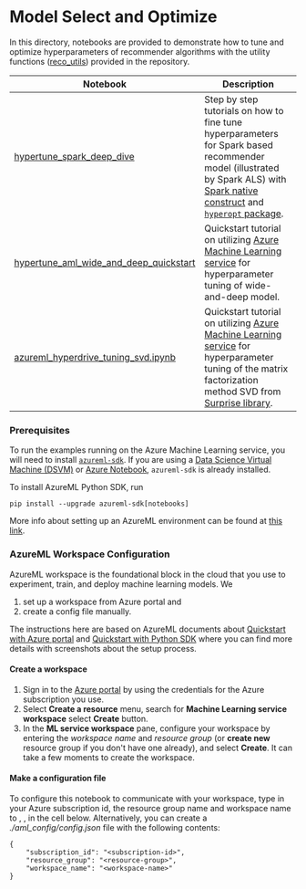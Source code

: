 # Model Select and Optimize

In this directory, notebooks are provided to demonstrate how to tune and optimize hyperparameters of recommender algorithms with the utility functions ([reco_utils](../../reco_utils)) provided in the repository. 

| Notebook | Description | 
| --- | --- | 
| [hypertune_spark_deep_dive](hypertune_spark_deep_dive.ipynb) | Step by step tutorials on how to fine tune hyperparameters for Spark based recommender model (illustrated by Spark ALS) with [Spark native construct](https://spark.apache.org/docs/2.3.1/ml-tuning.html) and [`hyperopt` package](http://hyperopt.github.io/hyperopt/).
| [hypertune_aml_wide_and_deep_quickstart](hypertune_aml_wide_and_deep_quickstart.ipynb) | Quickstart tutorial on utilizing [Azure Machine Learning service](https://azure.microsoft.com/en-us/services/machine-learning-service/) for hyperparameter tuning of wide-and-deep model.
| [azureml_hyperdrive_tuning_svd.ipynb](azureml_hyperdrive_tuning_svd.ipynb) | Quickstart tutorial on utilizing [Azure Machine Learning service](https://azure.microsoft.com/en-us/services/machine-learning-service/) for hyperparameter tuning of the matrix factorization method SVD from [Surprise library](https://surprise.readthedocs.io/en/stable/).

### Prerequisites
To run the examples running on the Azure Machine Learning service, you will need to install [`azureml-sdk`](https://pypi.org/project/azureml-sdk/).
If you are using a [Data Science Virtual Machine (DSVM)](https://docs.microsoft.com/en-us/azure/machine-learning/service/how-to-configure-environment#dsvm) or [Azure Notebook](https://notebooks.azure.com/), `azureml-sdk` is already installed.

To install AzureML Python SDK, run
```
pip install --upgrade azureml-sdk[notebooks]
```

More info about setting up an AzureML environment can be found at [this link](https://docs.microsoft.com/en-us/azure/machine-learning/service/how-to-configure-environment).

### AzureML Workspace Configuration
AzureML workspace is the foundational block in the cloud that you use to experiment, train, and deploy machine learning models. We 
1. set up a workspace from Azure portal and 
2. create a config file manually. 

The instructions here are based on AzureML documents about [Quickstart with Azure portal](https://docs.microsoft.com/en-us/azure/machine-learning/service/quickstart-get-started) and [Quickstart with Python SDK](https://docs.microsoft.com/en-us/azure/machine-learning/service/quickstart-create-workspace-with-python) where you can find more details with screenshots about the setup process.
  
#### Create a workspace
1. Sign in to the [Azure portal](https://portal.azure.com) by using the credentials for the Azure subscription you use.
2. Select **Create a resource** menu, search for **Machine Learning service workspace** select **Create** button.
3. In the **ML service workspace** pane, configure your workspace by entering the *workspace name* and *resource group* (or **create new** resource group if you don't have one already), and select **Create**. It can take a few moments to create the workspace.
  
#### Make a configuration file
To configure this notebook to communicate with your workspace, type in your Azure subscription id, the resource group name and workspace name to <subscription-id>, <resource-group>, <workspace-name> in the cell below. Alternatively, you can create a *./aml_config/config.json* file with the following contents:
```
{
    "subscription_id": "<subscription-id>",
    "resource_group": "<resource-group>",
    "workspace_name": "<workspace-name>"
}
```
